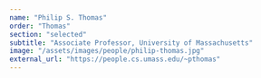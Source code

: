 ```yaml
---
name: "Philip S. Thomas"
order: "Thomas"
section: "selected"
subtitle: "Associate Professor, University of Massachusetts"
image: "/assets/images/people/philip-thomas.jpg"
external_url: "https://people.cs.umass.edu/~pthomas"
---
```

